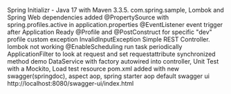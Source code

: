 Spring Initializr - Java 17 with Maven 3.3.5. com.spring.sample, Lombok and Spring Web dependencies
added @PropertySource with spring.profiles.active in application.properties
@EventListener event trigger after Application Ready
@Profile and @PostConstruct for specific "dev" profile
custom exception InvalidInputException 
Simple REST Controller.  lombok not working
@EnableScheduling run task periodically
ApplicationFilter to look at request and set requestattribute
synchronized method demo
DataService with factory autowired into controller, Unit Test with a Mockito, Load test resource
pom.xml added with new swagger(springdoc), aspect aop, spring starter aop
default swagger ui http://localhost:8080/swagger-ui/index.html